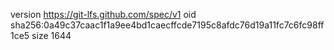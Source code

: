 version https://git-lfs.github.com/spec/v1
oid sha256:0a49c37caac1f1a9ee4bd1caecffcde7195c8afdc76d19a11fc7c6fc98ff1ce5
size 1644
